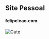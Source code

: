 ## Site Pessoal  
#### felipeleao.com

![Cute](https://media.giphy.com/media/JPayEyQPRCUTe/giphy.gif)
